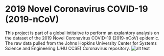 # 2019 Novel Coronavirus COVID-19 (2019-nCoV)
This project is part of a global intitaitve to perform an explantory analysis on the dataset of the 2019 Novel Coronavirus COVID-19 (2019-nCoV) epidemic. The raw data pulled from the Johns Hopkins University Center for Systems Science and Engineering (JHU CCSE) Coronavirus repository.
![alt text](https://github.com/ahmadbarakt/EDA-Coronavairous/blob/master/images/2019-nCoV-CDC-23312_without_background.png)
